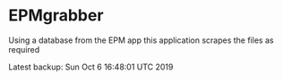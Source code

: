 # EPMgrabber
Using a database from the EPM app this application scrapes the files as required


Latest backup: Sun Oct 6 16:48:01 UTC 2019
